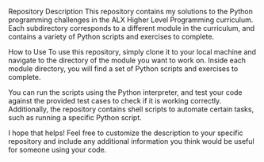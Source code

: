 Repository Description
This repository contains my solutions to the Python programming challenges in the ALX Higher Level Programming curriculum. Each subdirectory corresponds to a different module in the curriculum, and contains a variety of Python scripts and exercises to complete.

How to Use
To use this repository, simply clone it to your local machine and navigate to the directory of the module you want to work on. Inside each module directory, you will find a set of Python scripts and exercises to complete.

You can run the scripts using the Python interpreter, and test your code against the provided test cases to check if it is working correctly. Additionally, the repository contains shell scripts to automate certain tasks, such as running a specific Python script.

I hope that helps! Feel free to customize the description to your specific repository and include any additional information you think would be useful for someone using your code.
